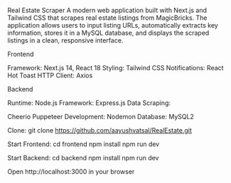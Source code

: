 Real Estate Scraper
A modern web application built with Next.js and Tailwind CSS that scrapes real estate listings from MagicBricks. 
The application allows users to input listing URLs, automatically extracts key information, stores it in a MySQL database, and displays the scraped listings in a clean, responsive interface.

Frontend

Framework: Next.js 14, React 18
Styling: Tailwind CSS
Notifications: React Hot Toast
HTTP Client: Axios

Backend

Runtime: Node.js
Framework: Express.js
Data Scraping:

Cheerio
Puppeteer
Development: Nodemon
 Database: MySQL2

Clone: git clone https://github.com/aayushvatsal/RealEstate.git

Start Frontend:  cd frontend
npm install
npm run dev

Start Backend: cd backend
npm install
npm run dev

Open http://localhost:3000 in your browser


